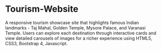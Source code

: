 # Tourism-Website
A responsive tourism showcase site that highlights famous Indian landmarks - Taj Mahal, Golden Temple, Mysore Palace, and Varanasi Temple. Users can explore each destination through interactive cards and view detailed carousels of images for a richer experience using HTML5, CSS3, Bootstrap 4, Javascript.
